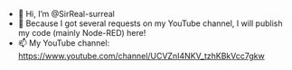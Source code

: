 - 👋 Hi, I’m @SirReal-surreal
- 👀 Because I got several requests on my YouTube channel, I will publish my code (mainly Node-RED) here!
- 📫 My YouTube channel: https://www.youtube.com/channel/UCVZnI4NKV_tzhKBkVcc7gkw

<!---
SirReal-surreal/SirReal-surreal is a ✨ special ✨ repository because its `README.md` (this file) appears on your GitHub profile.
You can click the Preview link to take a look at your changes.
--->
